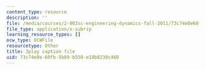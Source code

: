 ```yaml
---
content_type: resource
description: ''
file: /media/courses/2-003sc-engineering-dynamics-fall-2011/73c74e0e60fb5b89b550e18b8230c460_zlbbbA5Uuu8.vtt
file_type: application/x-subrip
learning_resource_types: []
ocw_type: OCWFile
resourcetype: Other
title: 3play caption file
uid: 73c74e0e-60fb-5b89-b550-e18b8230c460
---
```

